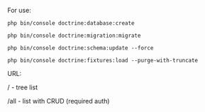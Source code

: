 
For use:

`php bin/console doctrine:database:create`

`php bin/console doctrine:migration:migrate`

`php bin/console doctrine:schema:update --force`

`php bin/console doctrine:fixtures:load --purge-with-truncate `

URL:

/ - tree list

/all - list with CRUD (required auth)


